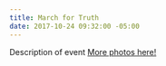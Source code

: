 ```yaml
---
title: March for Truth
date: 2017-10-24 09:32:00 -05:00
---
```


Description of event
[
More photos here!](https://photos.app.goo.gl/jhXTDKQSN35KHv5C2)